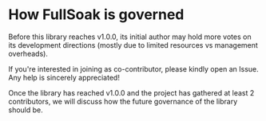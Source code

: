 # How FullSoak is governed

Before this library reaches v1.0.0, its initial author may hold more votes on
its development directions (mostly due to limited resources vs management
overheads).

If you're interested in joining as co-contributor, please kindly open an Issue.
Any help is sincerely appreciated!

Once the library has reached v1.0.0 and the project has gathered at least 2
contributors, we will discuss how the future governance of the library should
be.
